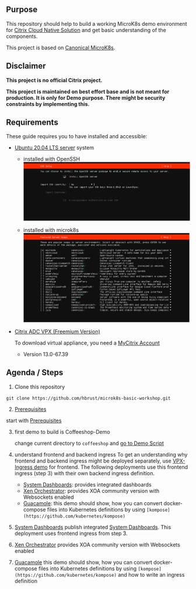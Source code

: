 ## Purpose

This repository should help to build a working MicroK8s demo environment for [Citrix Cloud Native Solution](https://www.citrix.com/products/citrix-adc/resources/microservices-app-delivery-best-practices.html) and get basic understanding of the components.

This project is based on [Canonical MicroK8s](https://microk8s.io).

## Disclaimer

**This project is no official Citrix project.**

**This project is maintained on best effort base and is not meant for production. It is only for Demo purpose. There might be security constraints by implementing this.**  

## Requirements

These guide requires you to have installed and accessible:
- [Ubuntu 20.04 LTS server](https://releases.ubuntu.com/20.04/) system

  - installed with OpenSSH
  ![ubuntu-install-with-openssh](/images/ubuntu-install-openssh.png)

  - installed with microk8s
  ![ubuntu-install-with-openssh](/images/ubuntu-install-add-packages.png)

- [Citrix ADC VPX (Freemium Version)](https://www.citrix.com/downloads/citrix-adc/)

  To download virtual appliance, you need a [MyCitrix Account](https://www.citrix.com/account/)
  - Version 13.0-67.39

## Agenda / Steps

1. Clone this repository
  ```
  git clone https://github.com/hbrust/microk8s-basic-workshop.git
  ```

2. [Prerequisites](prerequisites)

  start with [Prerequisites](prerequisites)


3. first demo to build is Coffeeshop-Demo

   change current directory to `coffeeshop` and [go to Demo Script](coffeeshop)

3. understand frontend and backend ingress
  To get an understanding why frontend and backend ingress might be deployed separately, use [VPX-Ingress demo](vpx-ingress) for frontend. The following deployments use this frontend ingress (step 3) with their own backend ingress definition.
    - [System Dashboards](system-dashboards): provides integrated dashboards
    - [Xen Orchestrator](xen-orchestrator): provides XOA community version with Websockets enabled
    - [Guacamole](guacamole): this demo should show, how you can convert docker-compose files into Kubernetes definitions by using `[kompose](https://github.com/kubernetes/kompose)`

4. [System Dashboards](system-dashboards)
  publish integrated [System Dashboards](system-dashboards). This deployment uses frontend ingress from step 3.

5. [Xen Orchestrator](xen-orchestrator)
  provides XOA community version with Websockets enabled

6. [Guacamole](guacamole)
  this demo should show, how you can convert docker-compose files into Kubernetes definitions by using `[kompose](https://github.com/kubernetes/kompose)` and how to write an ingress definition    
